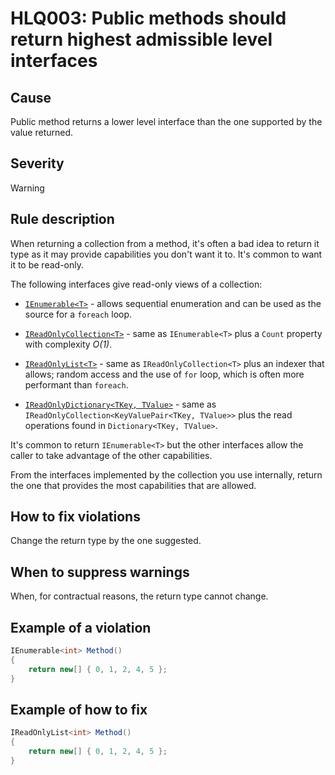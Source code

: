 ﻿# HLQ003: Public methods should return highest admissible level interfaces

## Cause

Public method returns a lower level interface than the one supported by the value returned.

## Severity

Warning

## Rule description

When returning a collection from a method, it's often a bad idea to return it type as it may provide capabilities you don't want it to. It's common to want it to be read-only.

The following interfaces give read-only views of a collection:

- [`IEnumerable<T>`](https://docs.microsoft.com/en-us/dotnet/api/system.collections.generic.ienumerable-1) - allows sequential enumeration and can be used as the source for a `foreach` loop.

- [`IReadOnlyCollection<T>`](https://docs.microsoft.com/en-us/dotnet/api/system.collections.generic.ireadonlycollection-1) - same as `IEnumerable<T>` plus a `Count` property with complexity *O(1)*.
- [`IReadOnlyList<T>`](https://docs.microsoft.com/en-us/dotnet/api/system.collections.generic.ireadonlylist-1) - same as `IReadOnlyCollection<T>` plus an indexer that allows; random access and the use of `for` loop, which is often more performant than `foreach`.
- [`IReadOnlyDictionary<TKey, TValue>`](https://docs.microsoft.com/en-us/dotnet/api/system.collections.generic.ireadonlydictionary-2) -  same as `IReadOnlyCollection<KeyValuePair<TKey, TValue>>` plus the read operations found in `Dictionary<TKey, TValue>`.

It's common to return `IEnumerable<T>` but the other interfaces allow the caller to take advantage of the other capabilities.

From the interfaces implemented by the collection you use internally, return the one that provides the most capabilities that are allowed.

## How to fix violations

Change the return type by the one suggested.

## When to suppress warnings

When, for contractual reasons, the return type cannot change.

## Example of a violation

```csharp
IEnumerable<int> Method()
{
    return new[] { 0, 1, 2, 4, 5 };
}
```

## Example of how to fix

```csharp
IReadOnlyList<int> Method()
{
    return new[] { 0, 1, 2, 4, 5 };
}
```
